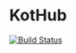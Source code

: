 # KotHub
[![Build Status](https://travis-ci.org/nmthompson/KotHub.svg)](https://travis-ci.org/nmthompson/KotHub)
